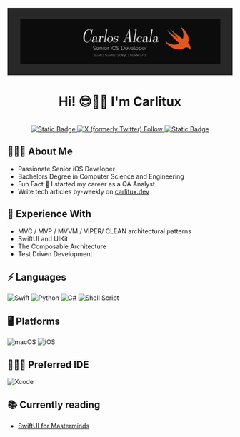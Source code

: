 ![Carlitux About](https://github.com/devcarlos/carlituxdex/blob/main/assets/carlitux.png?raw=true)

<h1 align="center">Hi! 😎🖖🏻 I'm Carlitux </h1>
 <p align="center"><br/>
   <a href="https://www.linkedin.com/in/carlosalcala">
    <img alt="Static Badge" src="https://img.shields.io/badge/Follow_on-Linked_In-blue">
  </a>
  
  <a href="https://twitter.com/carlosalcala">
    <img alt="X (formerly Twitter) Follow" src="https://img.shields.io/twitter/follow/carlosalcala">
  </a>

  <a href="https://www.carlitux.dev">
    <img alt="Static Badge" src="https://img.shields.io/badge/www.carlitux.dev-blue">
  </a>
</p>




## 👨🏻‍💻 About Me
* Passionate Senior iOS Developer
* Bachelors Degree in Computer Science and Engineering
* Fun Fact 💎 I started my career as a QA Analyst
* Write tech articles by-weekly on [carlitux.dev](https://www.carlitux.dev)

## 🧠 Experience With
* MVC / MVP / MVVM / VIPER/ CLEAN architectural patterns
* SwiftUI and UIKit
* The Composable Architecture
* Test Driven Development

## ⚡ Languages 
![Swift](https://img.shields.io/badge/swift-F54A2A?style=for-the-badge&logo=swift&logoColor=white) ![Python](https://img.shields.io/badge/python-3670A0?style=for-the-badge&logo=python&logoColor=ffdd54) ![C#](https://img.shields.io/badge/c%23-%23239120.svg?style=for-the-badge&logo=csharp&logoColor=white) ![Shell Script](https://img.shields.io/badge/shell_script-%23121011.svg?style=for-the-badge&logo=gnu-bash&logoColor=white)

##  🖥️ Platforms
![macOS](https://img.shields.io/badge/mac%20os-000000?style=for-the-badge&logo=macos&logoColor=F0F0F0) ![iOS](https://img.shields.io/badge/iOS-000000?style=for-the-badge&logo=ios&logoColor=white)

## 👩🏽‍💻 Preferred IDE
![Xcode](https://img.shields.io/badge/Xcode-007ACC?style=for-the-badge&logo=Xcode&logoColor=white)


## 📚 Currently reading
* [SwiftUI for Masterminds](https://www.amazon.com/gp/product/B0858VPPXL/ref=as_li_tl?ie=UTF8&camp=1789&creative=9325&creativeASIN=B0858VPPXL&linkCode=as2&tag=compubookstut-20&linkId=5346f8c41a50bef9a67dda1d46544e6c)

